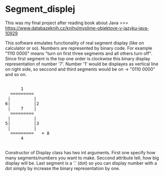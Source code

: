 # Segment_displej
This was my final project after reading book about Java >>> https://www.databazeknih.cz/knihy/myslime-objektove-v-jazyku-java-10929

This software emulates functionality of real segment display (like on calculator or so). Numbers are represented by binary code.
For example "1110 0000" means "turn on first three segments and all others turn off". Since first segment is the top one order is clockwise this binary display representation of number '7'. Number '1' would be displayes as vertical line on right side, so seccond and third segments would be on -> "0110 0000" and so on.
<pre>

      1
  =========
 |         |
6|         |2
 |    7    |
  =========
 |         |
5|         |3
 |         |
  =========   = 8
      4
     
</pre>


Constructor of Display class has two int arguments. First one specify how many segments/numbers you want to make.
Seccond attribute tell, how big display will be.
Last segment is a '.' (dot) so you can display number with a dot simply by increase the binary representation by one.

